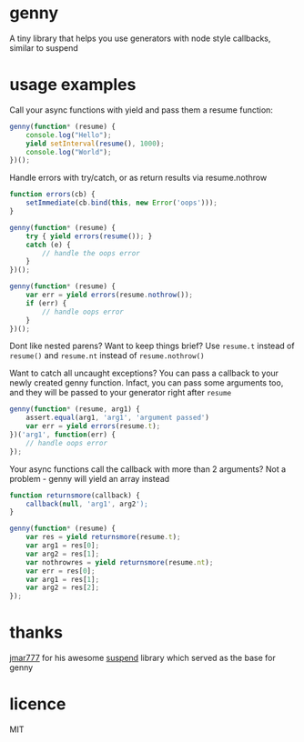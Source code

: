 # genny

A tiny library that helps you use generators with node style callbacks, similar to suspend

# usage examples

Call your async functions with yield and pass them a resume function:

```js
genny(function* (resume) {
    console.log("Hello");
    yield setInterval(resume(), 1000);
    console.log("World");
})();
```

Handle errors with try/catch, or as return results via
resume.nothrow

```js
function errors(cb) {
    setImmediate(cb.bind(this, new Error('oops')));
}

genny(function* (resume) {
    try { yield errors(resume()); } 
    catch (e) {
        // handle the oops error
    }
})();

genny(function* (resume) {
    var err = yield errors(resume.nothrow());
    if (err) {
        // handle oops error
    }
})();
```
Dont like nested parens? Want to keep things brief? Use `resume.t` 
instead of `resume()` and `resume.nt` instead of `resume.nothrow()`

Want to catch all uncaught exceptions? You can pass a callback to
your newly created genny function. Infact, you can pass some arguments
too, and they will be passed to your generator right after `resume`

```js
genny(function* (resume, arg1) {
    assert.equal(arg1, 'arg1', 'argument passed')
    var err = yield errors(resume.t);
})('arg1', function(err) {
    // handle oops error
});
```

Your async functions call the callback with more than 2 arguments?
Not a problem - genny will yield an array instead

```js
function returnsmore(callback) {
    callback(null, 'arg1', arg2');
}

genny(function* (resume) {
    var res = yield returnsmore(resume.t);
    var arg1 = res[0];
    var arg2 = res[1];
    var nothrowres = yield returnsmore(resume.nt);
    var err = res[0];
    var arg1 = res[1];
    var arg2 = res[2];
});
```

# thanks

[jmar777](https://github.com/jmar777) for his awesome 
[suspend](https://github.com/jmar777/suspend) library which served 
as the base for genny

# licence 

MIT

